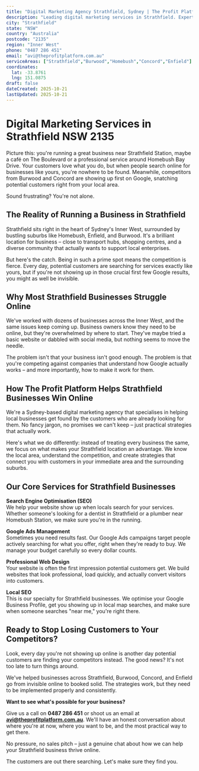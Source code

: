 ```yaml
---
title: "Digital Marketing Agency Strathfield, Sydney | The Profit Platform"
description: "Leading digital marketing services in Strathfield. Expert SEO, Google Ads & web design for Inner West businesses. Call 0487 286 451 for a free consultation."
city: "Strathfield"
state: "NSW"
country: "Australia"
postcode: "2135"
region: "Inner West"
phone: "0487 286 451"
email: "avi@theprofitplatform.com.au"
serviceAreas: ["Strathfield","Burwood","Homebush","Concord","Enfield"]
coordinates:
  lat: -33.8761
  lng: 151.0875
draft: false
dateCreated: 2025-10-21
lastUpdated: 2025-10-21
---
```


# Digital Marketing Services in Strathfield NSW 2135

Picture this: you're running a great business near Strathfield Station, maybe a café on The Boulevard or a professional service around Homebush Bay Drive. Your customers love what you do, but when people search online for businesses like yours, you're nowhere to be found. Meanwhile, competitors from Burwood and Concord are showing up first on Google, snatching potential customers right from your local area.

Sound frustrating? You're not alone.

## The Reality of Running a Business in Strathfield

Strathfield sits right in the heart of Sydney's Inner West, surrounded by bustling suburbs like Homebush, Enfield, and Burwood. It's a brilliant location for business – close to transport hubs, shopping centres, and a diverse community that actually wants to support local enterprises.

But here's the catch. Being in such a prime spot means the competition is fierce. Every day, potential customers are searching for services exactly like yours, but if you're not showing up in those crucial first few Google results, you might as well be invisible.

## Why Most Strathfield Businesses Struggle Online

We've worked with dozens of businesses across the Inner West, and the same issues keep coming up. Business owners know they need to be online, but they're overwhelmed by where to start. They've maybe tried a basic website or dabbled with social media, but nothing seems to move the needle.

The problem isn't that your business isn't good enough. The problem is that you're competing against companies that understand how Google actually works – and more importantly, how to make it work for them.

## How The Profit Platform Helps Strathfield Businesses Win Online

We're a Sydney-based digital marketing agency that specialises in helping local businesses get found by the customers who are already looking for them. No fancy jargon, no promises we can't keep – just practical strategies that actually work.

Here's what we do differently: instead of treating every business the same, we focus on what makes your Strathfield location an advantage. We know the local area, understand the competition, and create strategies that connect you with customers in your immediate area and the surrounding suburbs.

## Our Core Services for Strathfield Businesses

**Search Engine Optimisation (SEO)**  
We help your website show up when locals search for your services. Whether someone's looking for a dentist in Strathfield or a plumber near Homebush Station, we make sure you're in the running.

**Google Ads Management**  
Sometimes you need results fast. Our Google Ads campaigns target people actively searching for what you offer, right when they're ready to buy. We manage your budget carefully so every dollar counts.

**Professional Web Design**  
Your website is often the first impression potential customers get. We build websites that look professional, load quickly, and actually convert visitors into customers.

**Local SEO**  
This is our specialty for Strathfield businesses. We optimise your Google Business Profile, get you showing up in local map searches, and make sure when someone searches "near me," you're right there.

## Ready to Stop Losing Customers to Your Competitors?

Look, every day you're not showing up online is another day potential customers are finding your competitors instead. The good news? It's not too late to turn things around.

We've helped businesses across Strathfield, Burwood, Concord, and Enfield go from invisible online to booked solid. The strategies work, but they need to be implemented properly and consistently.

**Want to see what's possible for your business?**

Give us a call on **0487 286 451** or shoot us an email at **avi@theprofitplatform.com.au**. We'll have an honest conversation about where you're at now, where you want to be, and the most practical way to get there.

No pressure, no sales pitch – just a genuine chat about how we can help your Strathfield business thrive online.

The customers are out there searching. Let's make sure they find you.